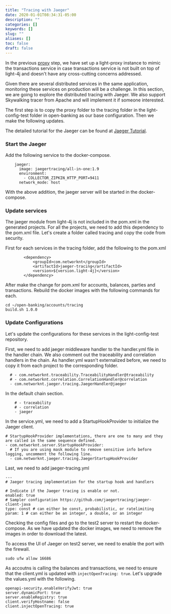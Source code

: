 ```yaml
---
title: "Tracing with Jaeger"
date: 2020-01-01T08:34:31-05:00
description: ""
categories: []
keywords: []
slug: ""
aliases: []
toc: false
draft: false
---
```


In the previous [proxy][] step, we have set up a light-proxy instance to mimic the transactions service in case transactions service is not built on top of light-4j and doesn't have any cross-cutting concerns addressed. 

Given there are several distributed services in the same application, monitoring these services on production will be a challenge. In this section, we are going to explore the distributed tracing with Jaeger. We also support Skywalking tracer from Apache and will implement it if someone interested. 

The first step is to copy the proxy folder to the tracing folder in the light-config-test folder in open-banking as our base configuration. Then we make the following updates. 

The detailed tutorial for the Jaeger can be found at [Jaeger Tutorial][]. 

### Start the Jaeger

Add the following service to the docker-compose. 

```
    jaeger:
      image: jaegertracing/all-in-one:1.9
      environment: 
        - COLLECTOR_ZIPKIN_HTTP_PORT=9411
      network_mode: host

```

With the above addition, the jaeger server will be started in the docker-compose. 

### Update services

The jaeger module from light-4j is not included in the pom.xml in the generated projects. For all the projects, we need to add this dependency to the pom.xml file. Let's create a folder called tracing and copy the code from security.

First for each services in the tracing folder, add the following to the pom.xml

```
        <dependency>
            <groupId>com.networknt</groupId>
            <artifactId>jaeger-tracing</artifactId>
            <version>${version.light-4j}</version>
        </dependency>
```

After make the change for pom.xml for accounts, balances, parties and transactions. Rebuild the docker images with the following commands for each. 

```
cd ~/open-banking/accounts/tracing
build.sh 1.0.0
```

### Update Configurations

Let's update the configurations for these services in the light-config-test repository. 

First, we need to add jaeger middleware handler to the handler.yml file in the handler chain. We also comment out the traceability and correlation handlers in the chain. As handler.yml wasn't externalized before, we need to copy it from each project to the corresponding folder. 

```
  # - com.networknt.traceability.TraceabilityHandler@traceability
  # - com.networknt.correlation.CorrelationHandler@correlation
  - com.networknt.jaeger.tracing.JaegerHandler@jaeger

```

In the default chain section.

```
    # - traceability
    # - correlation
    - jaeger
```

In the service.yml, we need to add a StartupHookProvider to initialize the Jaeger client. 

```
# StartupHookProvider implementations, there are one to many and they are called in the same sequence defined.
- com.networknt.server.StartupHookProvider:
  # If you are using mask module to remove sensitive info before logging, uncomment the following line.
  - com.networknt.jaeger.tracing.JaegerStartupHookProvider

```

Last, we need to add jaeger-tracing.yml

```
---
# Jaeger tracing implementation for the startup hook and handlers

# Indicate if the Jaeger tracing is enable or not.
enabled: true
# Sampler configuration https://github.com/jaegertracing/jaeger-client-java
type: const # can either be const, probabilistic, or ratelimiting
param: 1 # can either be an integer, a double, or an integer

```

Checking the config files and go to the test2 server to restart the docker-compose. As we have updated the docker images, we need to remove the images in order to download the latest. 


To access the UI of Jaeger on test2 server, we need to enable the port with the firewall. 

```
sudo ufw allow 16686
```

As accoutns is calling the balances and transactions, we need to ensure that the client.yml is updated with `injectOpenTracing: true`. Let's upgrade the values.yml with the following. 

```
openapi-security.enableVerifyJwt: true
server.dynamicPort: true
server.enableRegistry: true
client.verifyHostname: false
client.injectOpenTracing: true
```


[proxy]: /tutorial/open-banking/proxy/
[Jaeger Tutorial]: /tutorial/tracing/jaeger/
